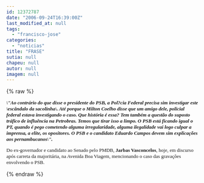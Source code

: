 ```yaml
---
id: 12372787
date: "2006-09-24T16:39:00Z"
last_modified_at: null
tags:
  - "francisco-jose"
categories:
  - "noticias"
title: "FRASE"
sutia: null
chapeu: null
autor: null
imagem: null
---
```

{% raw %}
<p><FONT face=Verdana size=2></p>
<p><P><EM><STRONG>\"Ao contrário do que disse o presidente do PSB, a Pol?cia Federal precisa sim investigar este \escândalo da sacolinha\. Até porque o Milton Coelho disse que um amigo dele, policial federal estava investigando o caso. Que história é essa? Tem também a questão do suposto tráfico de influência na Petrobras. Temos que tirar isso a limpo. O PSB está ficando igual o PT, quando é pego cometendo alguma irregularidade, alguma ilegalidade vai logo culpar a imprensa, a elite, os opositores. O PSB e o candidato Eduardo Campos devem sim explicações aos pernambucanos\".</STRONG></EM></P></p>
<p><P>Do ex-governador e candidato ao Senado pelo PMDB, <STRONG>Jarbas Vasconcelos</STRONG>, hoje,&nbsp;em discurso após carreta da majoritária, na Avenida Boa Viagem, mencionando&nbsp;o caso das gravações envolvendo o PSB.</P></FONT> </p>
{% endraw %}